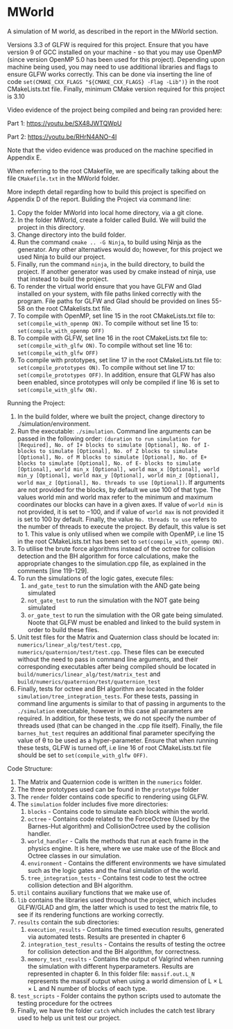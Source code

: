 # MWorld  
A simulation of M world, as described in the report in the MWorld section.

Versions 3.3 of GLFW is required for this project. Ensure that you have version 9 of GCC installed on your machine - so that you may use OpenMP (since version OpenMP 5.0 has been used for this project). Depending upon machine being used, you may need to use additional libraries and flags to ensure GLFW works correctly. This can be done via inserting the line of code ```set(CMAKE_CXX_FLAGS "${CMAKE_CXX_FLAGS} -Flag -Lib")}``` in the root CMakeLists.txt file. Finally, minimum CMake version required for this project is 3.10 

Video evidence of the project being compiled and being ran provided here:

Part 1: https://youtu.be/SX48JWTQWpU

Part 2: https://youtu.be/RHrN4ANO-4I

Note that the video evidence was produced on the machine specified in Appendix E.

When referring to the root CMakefile, we are specifically talking about the file ```CMakefile.txt``` in the MWorld folder.

More indepth detail regarding how to build this project is specified on Appendix D of the report.
Building the Project via command line:
1) Copy the folder MWorld into local home directory, via a git clone.
2) In the folder MWorld, create a folder called Build. We will build the project in this directory.
3) Change directory into the build folder.
4) Run the command ```cmake .. -G Ninja```, to build using Ninja as the generator. Any other alternatives would do; however, for this project we used Ninja to build our project.
5) Finally, run the command ```ninja```, in the build directory, to build the project. If another generator was used by cmake instead of ninja, use that instead to build the project.
6) To render the virtual world ensure that you have GLFW and Glad installed on your system, with file paths linked correctly with the program. File paths for GLFW and Glad should be provided on lines 55-58 on the root CMakelists.txt file.
7) To compile with OpenMP, set line 15 in the root CMakeLists.txt file to: ```set(compile_with_openmp ON)```. To compile without set line 15 to: ```set(compile_with_openmp OFF)```
8) To compile with GLFW, set line 16 in the root CMakeLists.txt file to: ```set(compile_with_glfw ON)```. To compile without set line 16 to: ```set(compile_with_glfw OFF)```
9) To compile with prototypes, set line 17 in the root CMakeLists.txt file to: ```set(compile_prototypes ON)```. To compile without set line 17 to: ```set(compile_prototypes OFF)```. In addition, ensure that GLFW has also been enabled, since prototypes will only be compiled if line 16 is set to ```set(compile_with_glfw ON)```.

Running the Project:
1) In the build folder, where we built the project, change directory to ./simulation/environment.
2) Run the executable: ```./simulation```. Command line arguments can be passed in the following order: ```(duration to run simulation for [Required], No. of I+ blocks to simulate [Optional], No. of I- blocks to simulate [Optional], No. of Z blocks to simulate [Optional], No. of M blocks to simulate [Optional], No. of E+ blocks to simulate [Optional], No. of E- blocks to simulate [Optional], world min_x [Optional], world max_x [Optional], world min_y [Optional], world max_y [Optional], world min_z [Optional], world max_z [Optional], No. threads to use [Optional])```. If arguments are not provided for the blocks, by default we use 100 of that type. The values world min and world max refer to the minimum and maximum coordinates our blocks can have in a given axes. If value of ```world min``` is not provided, it is set to −100, and if value of ```world max``` is not provided it is set to 100 by default. Finally, the value ```No. threads to use``` refers to the number of threads to execute the project. By default, this value is set to 1. This value is only utilised when we compile with OpenMP, i.e line 15 in the root CMakeLists.txt has been set to ```set(compile_with_openmp ON)```.
3) To utilise the brute force algorithms instead of the octree for collision detection and the BH algorithm for force calculations, make the appropriate changes to the simulation.cpp file, as explained in the comments [line 119-129].
4) To run the simulations of the logic gates, execute files:
    1) ```and_gate_test``` to run the simulation with the AND gate being simulated
    2) ```not_gate_test``` to run the simulation with the NOT gate being simulated
    3) ```or_gate_test``` to run the simulation with the OR gate being simulated. Noote that GLFW must be enabled and linked to the build system in order to build these files.
5) Unit test files for the Matrix and Quaternion class should be located in: ```numerics/linear_alg/test/test.cpp```, ```numerics/quaternion/test/test.cpp```. These files can be executed without the need to pass in command line arguments, and their corresponding executables after being compiled should be located in ```build/numerics/linear_alg/test/matrix_test``` and ```build/numerics/quaternion/test/quaternion_test```
6) Finally, tests for octree and BH algorithm are located in the folder ```simulation/tree_integration_tests```. For these tests, passing in command line arguments is similar to that of passing in arguments to the ```./simulation``` executable, however in this case all parameters are required. In addition, for these tests, we do not specify the number of threads used (that can be changed in the .cpp file itself). Finally, the file ```barnes_hut_test``` requires an additional final parameter specifying the value of θ to be used as a hyper-parameter. Ensure that when running these tests, GLFW is turned off, i.e line 16 of root CMakeLists.txt file should be set to ```set(compile_with_glfw OFF)```.

Code Structure:
1) The Matrix and Quaternion code is written in the ```numerics``` folder.
2) The three prototypes used can be found in the ```prototype``` folder
3) The ```render``` folder contains code specific to rendering using GLFW.
4) The ```simulation``` folder includes five more directories:
    1) ```blocks``` - Contains code to simulate each block within the world.
    2) ```octree``` - Contains code related to the ForceOctree (Used by the Barnes-Hut algorithm) and CollisionOctree used by the collision handler.
    3) ```world_handler``` - Calls the methods that run at each frame in the physics engine. It is here, where we use make use of the Block and Octree classes in our simulation.
    4) ```environment``` - Contains the different environments we have simulated such as the logic gates and the final simulation of the world.
    5) ```tree_integration_tests``` - Contains test code to test the octree collision detection and BH algorithm.
5) ```Util``` contains auxiliary functions that we make use of.
6) ```lib``` contains the libraries used throughout the project, which includes GLFW/GLAD and glm, the latter which is used to test the matrix file, to see if its rendering functions are working correctly.
7) ```results``` contain the sub directories:
    1) ```execution_results``` - Contains the timed execution results, generated via automated tests. Results are presented in chapter 6
    2) ```integration_test_results``` - Contains the results of testing the octree for collision detection and the BH algorithm, for correctness.
    3) ```memory_test_results``` - Contains the output of Valgrind when running the simulation with different hyperparameters. Results are represented in chapter 6. In this folder file: ```massif.out.L_N``` represents the massif output when using a world dimension of L × L × L and N number of blocks of each type.
8) ```test_scripts``` - Folder contains the python scripts used to automate the testing procedure for the octrees
9) Finally, we have the folder ```catch``` which includes the catch test library used to help us unit test our project.
